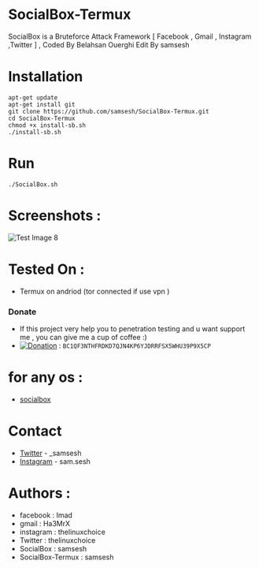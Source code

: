 # SocialBox-Termux
SocialBox is a Bruteforce Attack Framework [ Facebook , Gmail , Instagram ,Twitter ] , Coded By Belahsan Ouerghi Edit By samsesh
# Installation
```
apt-get update
apt-get install git
git clone https://github.com/samsesh/SocialBox-Termux.git 
cd SocialBox-Termux
chmod +x install-sb.sh
./install-sb.sh
```
# Run
```
./SocialBox.sh
```
# Screenshots :
![Test Image 8](https://github.com/samsesh/SocialBox-Termux/blob/master/Screenshots/sb.png)
# Tested On :
* Termux on andriod (tor connected if use vpn )
### Donate
- If this project very help you to penetration testing  and u want support me , you can give me a cup of coffee :)
- [![Donation](https://img.shields.io/badge/BITCOIN-donate-yellow.svg)](bitcoin:BC1QF3NTHFRDKD7QJN4KP6YJDRRFSX5WHU39P9X5CP) : ```BC1QF3NTHFRDKD7QJN4KP6YJDRRFSX5WHU39P9X5CP```
# for any os :
* [socialbox](https://github.com/samsesh/SocialBox)
# Contact
* [Twitter](https://www.twitter.com/_samsesh) - _samsesh
* [Instagram](https://www.instagram.com/sam.sesh) - sam.sesh
# Authors :
* facebook  : Imad
* gmail     : Ha3MrX
* instagram : thelinuxchoice
* Twitter   : thelinuxchoice
* SocialBox : samsesh
* SocialBox-Termux : samsesh
